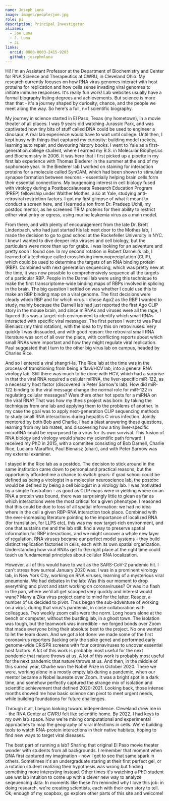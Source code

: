 ```yaml
---
name: Joseph Luna
image: images/people/joe.jpg
role: pi
description: Principal Investigator
aliases:
  - Joe Luna
  - J. Luna
  - JL
links:
  orcid: 0000-0003-2415-9203
  github: josephmluna
---
```


Hi! I'm an Assistant Professor at the Department of Biochemistry and Center for RNA Science and Therapeutics at CWRU, in Cleveland Ohio. My research currently focuses on how RNA virus genomes interact with host proteins for replication and how cells sense invading viral genomes to initiate immune responses. It's really fun work! Lab websites usually have a formal biography listing degrees and achievements. But science is more than that - it's a journey shaped by curiosity, chance, and the people we meet along the way. So here's a full, n=1 scientific biography.

My journey in science started in El Paso, Texas (my hometown), in a movie theater of all places. I was 9 years old watching Jurassic Park, and was captivated how tiny bits of stuff called DNA could be used to engineer a dinosaur. A real lab experience would have to wait until college. Until then, I kept busy with things that captured my curiosity: building model rockets, learning auto repair, and devouring history books. I went to Yale as a first-generation college student, where I earned my B.S. in Molecular Biophysics and Biochemistry in 2006. It was here that I first picked up a pipette in my first lab experience with Thomas Biederer in the summer at the end of my sophomore year. In the Biederer lab I worked on staining for interaction proteins for a molecule called SynCAM, which had been shown to stimulate synapse formation between neurons - essentially helping brain cells form their essential connections. My burgenoing interest in cell biology fused with virology during a Postbaccalaureate Research Education Program (PREP) fellowship under Walther Mothes, also at Yale, studying anti-retroviral restriction factors. I got my first glimpse of what it meant to conduct a screen here, and I learned a ton from Dr. Pradeep Uchil, my postdoc mentor, as he screened TRIM proteins for their ability to restrict either viral entry or egress, using murine leukemia virus as a main model.

From there, and with plenty of encouragement from the late Dr. Brett Lindenbach, who had just started his lab next door to the Mothes lab, I made the decision to go to grad school at the Rockefeller University in NYC. I knew I wanted to dive deeper into viruses and cell biology, but the particulars were more than up for grabs. I was looking for an adventure and pretty soon I found one. In my second rotation in Robert Darnell's lab, I learned of a technique called crosslinking immunoprecipitation (CLIP), which could be used to determine the targets of an RNA binding protein (RBP). Combined with next generation sequencing, which was pretty new at the time, it was now possible to comprehensively sequence all the targets of a particular RBP. People in the Darnell lab were using this technique to make the first transcriptome-wide binding maps of RBPs involved in splicing in the brain. The big question I settled on was whether I could use this to make an RBP binding map on a viral genome. The first decisions were clearly which RBP and for which virus. I chose Ago2 as the RBP I wanted to study, mainly because the Darnell lab had just reported the first Ago CLIP story in the mouse brain, and since miRNAs and viruses were all the rage, I figured this was a target-rich environment to identify which small RNAs interacted with specific viral messages. The first person I went to was Paul Bieniasz (my third rotation), with the idea to try this on retroviruses. Very quickly I was dissuaded, and with good reason: the retroviral small RNA literature was sort of all over the place, with conflicting reports about which small RNAs were important and how they might regulate viral replication. Paul suggested that I turn to the other big virus lab on campus, headed by Charles Rice.

And so I entered a viral shangri-la. The Rice lab at the time was in the process of transitioning from being a flavi/HCV lab, into a general RNA virology lab. Still there was much to be done with HCV, which had a surprise in that the viral RNA required a cellular miRNA, the liver-specific miR-122, as a necessary host factor (discovered in Peter Sarnow's lab). How did miR-122 binding to the viral message change the normal role for miR-122 in regulating cellular messages? Were there other hot spots for a miRNA on the viral RNA? That was how my thesis project was born: by taking the techniques from one lab and applying them to the problems of another. In my case the goal was to apply next-generation CLIP sequencing methods to study small RNA interactions during hepatitis C virus infection. Jointly mentored by both Bob and Charlie, I had a blast answering these questions, learning from my lab mates, and discovering how a tiny liver-specific microRNA could be repurposed by a virus for its own survival. This fusion of RNA biology and virology would shape my scientific path forward. I received my PhD in 2015, with a commitee consisting of Bob Darnell, Charlie Rice, Luciano Maraffini, Paul Bienaisz (chair), and with Peter Sarnow was my external examiner. 

I stayed in the Rice lab as a postdoc. The decision to stick around in the same institution came down to personal and practical reasons, but the opportunity afforded me a chance to switch gears: if grad school could be defined as being a virologist in a molecular neuroscience lab, the postdoc would be defined by being a cell biologist in a virology lab. I was motivated by a simple frustration - as good as CLIP maps were in yielding where on an RNA a protein was bound, there was surprisingly little to glean as far as which interactions were the most critical for a given phenotype. I reasoned that this could be due to loss of all spatial information: we had no idea where in the cell a given RBP-RNA interaction took place. Combined with the ever-increasing literature pointing to the importance of localized RNA (for translation, for LLPS etc), this was my new target-rich environment, and one that sustains me and the lab still: find a way to preserve spatial information for RBP interactions, and we might uncover a whole new layer of regulation. RNA viruses became our perfect model systems - they build distinct replication factories in cells, each with its own spatial organization. Understanding how viral RNAs get to the right place at the right time could teach us fundamental principles about cellular RNA localization.

However, all of this would have to wait as the SARS-CoV-2 pandemic hit. I can't stress how surreal January 2020 was: I was in a  prominent virology lab, in New York City, working on RNA viruses, learning of a mysterious viral pneumonia. We had debates in the lab: Was this our moment to drop everything and pivot and start working on coronaviruses? Or was it a flash in the pan, where we'd all get scooped very quickly and interest would wane? Many a Zika virus project came to mind for the latter.  Reader, a number of us decided to pivot. Thus began the sub-adventure of working on a virus, during that virus's pandemic, in close collaboration with colleagues. Two weekly zoom calls were the norm. Long hours alone at the bench or computer, without the bustling lab, in a ghost town. The isolation was tough, but the teamwork was incredible - we forged bonds over Zoom that made everyone bring their absolute best to the project. No one wanted to let the team down. And we got a lot done: we made some of the first coronavirus reporters (lacking only the spike gene) and performed early genome-wide CRISPR screens with four coronaviruses to uncover essential host factors. A lot of this work is probably most useful for the next pandemic that nature throws at us. A lot of this work is probably most useful for the next pandemic that nature throws at us. And then, in the middle of this surreal year, Charlie won the Nobel Prize in October 2020. There we were, working alone in a mostly empty lab during a pandemic, when our mentor became a Nobel laureate over Zoom. It was a bright spot in a dark time, and somehow perfectly captured the strange mix of isolation and scientific achievement that defined 2020-2021. Looking back, those intense months showed me how basic science can pivot to meet urgent needs, while building foundations for future challenges. 

Through it all, I began looking toward independence. Cleveland drew me in - the RNA Center at CWRU felt like scientific home. By 2022, I had keys to my own lab space. Now we're mixing computational and experimental approaches to map the geography of viral infections in cells. We're building tools to watch RNA-protein interactions in their native habitats, hoping to find new ways to target viral diseases.

The best part of running a lab? Sharing that original El Paso movie theater wonder with students from all backgrounds. I remember that moment when DNA first captured my imagination - now I get to see that same spark in others. Sometimes it's an undergraduate staring at their first perfect gel, or a rotation student realizing their hypothesis was wrong but finding something more interesting instead. Other times it's watching a PhD student use wet lab intuition to come up with a clever new way to analyze seqeuencing data. In moments like these I'm reminded why I love this job: in doing research, we're creating scientists, each with their own story to tell. Ok, enough of my soapbox, go explore other parts of this site and welcome! 

